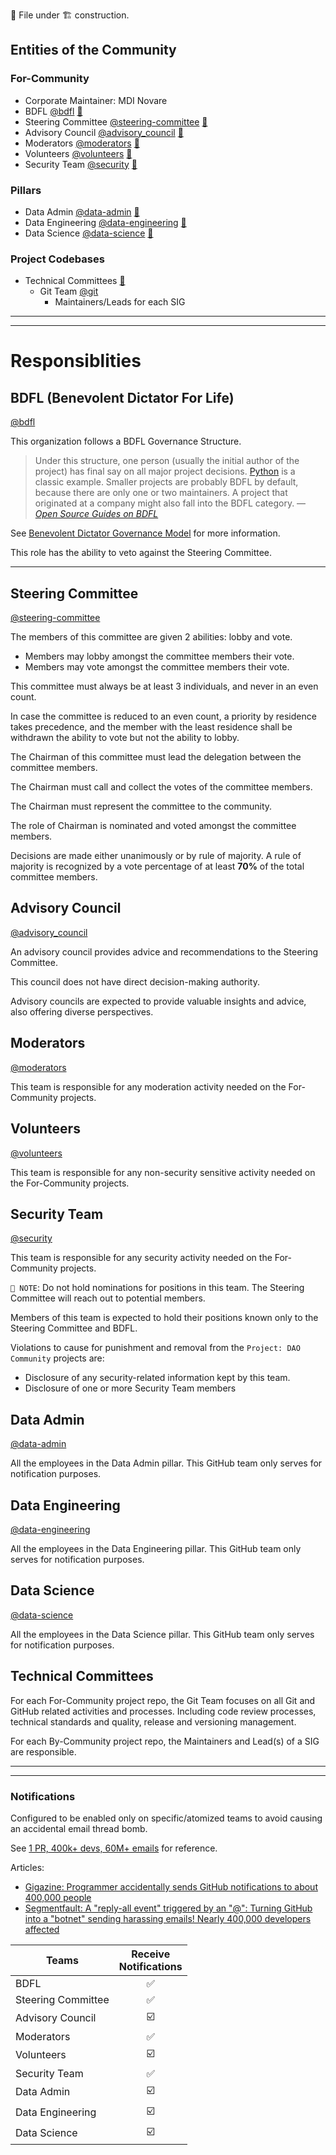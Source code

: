 📄 File under 🏗 construction.

## Entities of the Community
### For-Community

- Corporate Maintainer: MDI Novare
- BDFL [@bdfl](https://github.com/orgs/DAO-Community/teams/bdfl) [🔗](#bdfl-benevolent-dictator-for-life)
- Steering Committee [@steering-committee](https://github.com/orgs/DAO-Community/teams/steering-committee) [🔗](#steering-committee)
- Advisory Council [@advisory_council](https://github.com/orgs/DAO-Community/teams/advisory_council) [🔗](#advisory-council)
- Moderators [@moderators](https://github.com/orgs/DAO-Community/teams/moderators) [🔗](#moderators)
- Volunteers [@volunteers](https://github.com/orgs/DAO-Community/teams/volunteers) [🔗](#volunteers)
- Security Team [@security](https://github.com/orgs/DAO-Community/teams/security) [🔗](#security-team)

### Pillars

- Data Admin [@data-admin](https://github.com/orgs/DAO-Community/teams/data-admin) [🔗](#data-admin)
- Data Engineering [@data-engineering](https://github.com/orgs/DAO-Community/teams/data-engineering) [🔗](#data-engineering)
- Data Science [@data-science](https://github.com/orgs/DAO-Community/teams/data-science) [🔗](#data-science)

### Project Codebases
- Technical Committees [🔗](#technical-committee)
  - Git Team [@git](https://github.com/orgs/DAO-Community/teams/git)
    - Maintainers/Leads for each SIG

---
---

# Responsiblities

## BDFL (Benevolent Dictator For Life)
[@bdfl](https://github.com/orgs/DAO-Community/teams/bdfl)

This organization follows a BDFL Governance Structure.

> Under this structure, one person (usually the initial author of the project) has final say on all major project decisions. [Python](https://github.com/python) is a classic example. Smaller projects are probably BDFL by default, because there are only one or two maintainers. A project that originated at a company might also fall into the BDFL category.
> &mdash; <cite>[Open Source Guides on BDFL][1]</cite>

[1]: https://opensource.guide/leadership-and-governance/#what-are-some-of-the-common-governance-structures-for-open-source-projects

See [Benevolent Dictator Governance Model](http://oss-watch.ac.uk/resources/benevolentdictatorgovernancemodel) for more information.

This role has the ability to veto against the Steering Committee.

---

## Steering Committee
[@steering-committee](https://github.com/orgs/DAO-Community/teams/steering-committee)

The members of this committee are given 2 abilities: lobby and vote.
- Members may lobby amongst the committee members their vote.
- Members may vote amongst the committee members their vote.

This committee must always be at least 3 individuals, and never in an even count.

In case the committee is reduced to an even count, a priority by residence takes precedence,
and the member with the least residence shall be withdrawn the ability to vote but not the ability to lobby.

The Chairman of this committee must lead the delegation between the committee members.

The Chairman must call and collect the votes of the committee members.

The Chairman must represent the committee to the community.

The role of Chairman is nominated and voted amongst the committee members.

Decisions are made either unanimously or by rule of majority.
A rule of majority is recognized by a vote percentage of at least **70%** of the total committee members.

## Advisory Council
[@advisory_council](https://github.com/orgs/DAO-Community/teams/advisory_council)

An advisory council provides advice and recommendations to the Steering Committee.

This council does not have direct decision-making authority.

Advisory councils are expected to provide valuable insights and advice, also offering diverse perspectives.

## Moderators
[@moderators](https://github.com/orgs/DAO-Community/teams/moderators)

This team is responsible for any moderation activity needed on the For-Community projects.

## Volunteers
[@volunteers](https://github.com/orgs/DAO-Community/teams/volunteers)

This team is responsible for any non-security sensitive activity needed on the For-Community projects.

## Security Team
[@security](https://github.com/orgs/DAO-Community/teams/security)

This team is responsible for any security activity needed on the For-Community projects.

`📝 NOTE`: Do not hold nominations for positions in this team.
The Steering Committee will reach out to potential members.

Members of this team is expected to hold their positions known only to the Steering Committee and BDFL.

Violations to cause for punishment and removal from the `Project: DAO Community` projects are:
- Disclosure of any security-related information kept by this team.
- Disclosure of one or more Security Team members

## Data Admin
[@data-admin](https://github.com/orgs/DAO-Community/teams/data-admin)

All the employees in the Data Admin pillar.
This GitHub team only serves for notification purposes.

## Data Engineering
[@data-engineering](https://github.com/orgs/DAO-Community/teams/data-engineering)

All the employees in the Data Engineering pillar.
This GitHub team only serves for notification purposes.

## Data Science
[@data-science](https://github.com/orgs/DAO-Community/teams/data-science)

All the employees in the Data Science pillar.
This GitHub team only serves for notification purposes.

## Technical Committees

For each For-Community project repo, the Git Team focuses on all Git and GitHub related activities and processes. Including code review processes, technical standards and quality, release and versioning management.

For each By-Community project repo, the Maintainers and Lead(s) of a SIG are responsible.

---
---

### Notifications
Configured to be enabled only on specific/atomized teams to avoid causing an accidental email thread bomb.

See [1 PR, 400k+ devs, 60M+ emails](https://github.com/EpicGames/Signup/pull/24) for reference.

Articles:
* [Gigazine: Programmer accidentally sends GitHub notifications to about 400,000 people](https://gigazine.net/gsc_news/en/20220607-github-user-notification-400k-users/)
* [Segmentfault: A "reply-all event" triggered by an "@": Turning GitHub into a "botnet" sending harassing emails! Nearly 400,000 developers affected](https://segmentfault.com/a/1190000041959460/en)

| Teams | Receive<br>Notifications |
| -- | :--: |
| BDFL | ✅ |
| Steering Committee | ✅ |
| Advisory Council | ☑️ |
| Moderators | ✅ |
| Volunteers | ☑️ |
| Security Team | ✅ |
| Data Admin | ☑️ |
| Data Engineering | ☑️ |
| Data Science | ☑️ |
